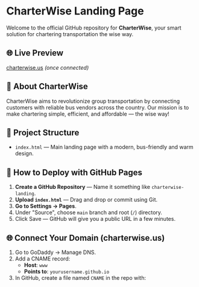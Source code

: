 # CharterWise Landing Page

Welcome to the official GitHub repository for **CharterWise**, your smart solution for chartering transportation the wise way.

## 🌐 Live Preview

[charterwise.us](http://charterwise.us) *(once connected)*

## 🚀 About CharterWise

CharterWise aims to revolutionize group transportation by connecting customers with reliable bus vendors across the country. Our mission is to make chartering simple, efficient, and affordable — the wise way!

## 📁 Project Structure

- `index.html` — Main landing page with a modern, bus-friendly and warm design.

## 🔧 How to Deploy with GitHub Pages

1. **Create a GitHub Repository** — Name it something like `charterwise-landing`.
2. **Upload `index.html`** — Drag and drop or commit using Git.
3. **Go to Settings → Pages**.
4. Under "Source", choose `main` branch and root (`/`) directory.
5. Click Save — GitHub will give you a public URL in a few minutes.

## 🌐 Connect Your Domain (charterwise.us)

1. Go to GoDaddy → Manage DNS.
2. Add a CNAME record:
   - **Host**: `www`
   - **Points to**: `yourusername.github.io`
3. In GitHub, create a file named `CNAME` in the repo with:

